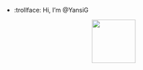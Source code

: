 - :trollface: Hi, I’m @YansiG
<div id="header" align="center">
  <img src="https://media.giphy.com/media/PTBVMsYIOB0SBP4MVe/giphy-downsized-large.gif" width="100"/>
</div>
<!---
YansiG/YansiG is a ✨ special ✨ repository because its `README.md` (this file) appears on your GitHub profile.
You can click the Preview link to take a look at your changes.
--->
